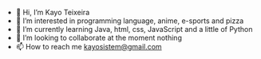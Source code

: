 - 👋 Hi, I’m Kayo Teixeira
- 👀 I’m interested in programming language, anime, e-sports and pizza
- 🌱 I’m currently learning Java, html, css, JavaScript and a little of Python
- 💞️ I’m looking to collaborate at the moment nothing
- 📫 How to reach me kayosistem@gmail.com


